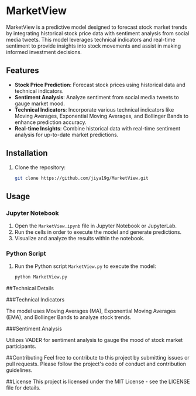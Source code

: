 # MarketView

MarketView is a predictive model designed to forecast stock market trends by integrating historical stock price data with sentiment analysis from social media tweets. This model leverages technical indicators and real-time sentiment to provide insights into stock movements and assist in making informed investment decisions.

## Features

- **Stock Price Prediction**: Forecast stock prices using historical data and technical indicators.
- **Sentiment Analysis**: Analyze sentiment from social media tweets to gauge market mood.
- **Technical Indicators**: Incorporate various technical indicators like Moving Averages, Exponential Moving Averages, and Bollinger Bands to enhance prediction accuracy.
- **Real-time Insights**: Combine historical data with real-time sentiment analysis for up-to-date market predictions.

## Installation

1. Clone the repository:
   ```bash
   git clone https://github.com/jiya19g/MarketView.git

## Usage

### Jupyter Notebook

1. Open the `MarketView.ipynb` file in Jupyter Notebook or JupyterLab.
2. Run the cells in order to execute the model and generate predictions.
3. Visualize and analyze the results within the notebook.

### Python Script

1. Run the Python script `MarketView.py` to execute the model:
   ```bash
   python MarketView.py


##Technical Details

###Technical Indicators

The model uses Moving Averages (MA), Exponential Moving Averages (EMA), and Bollinger Bands to analyze stock trends.

###Sentiment Analysis 

Utilizes VADER for sentiment analysis to gauge the mood of stock market participants.

##Contributing
Feel free to contribute to this project by submitting issues or pull requests. Please follow the project's code of conduct and contribution guidelines.

##License
This project is licensed under the MIT License - see the LICENSE file for details.
